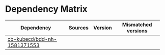 # Dependency Matrix

Dependency | Sources | Version | Mismatched versions
---------- | ------- | ------- | -------------------
[cb-kubecd/bdd-nh-1581371553](https://github.com/cb-kubecd/bdd-nh-1581371553.git) |  | []() | 
